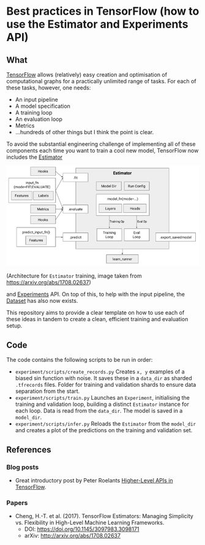 # Best practices in TensorFlow (how to use the Estimator and Experiments API)

## What

[TensorFlow](https://www.tensorflow.org/) allows (relatively) easy creation and
optimisation of computational graphs for a practically unlimited range of 
tasks. For each of these tasks, however, one needs:

+ An input pipeline
+ A model specification
+ A training loop
+ An evaluation loop
+ Metrics
+ ...hundreds of other things but I think the point is clear.

To avoid the substantial engineering challenge of implementing all of these 
components each time you want to train a cool new model, TensorFlow now includes
the 
[Estimator](https://www.tensorflow.org/api_docs/python/tf/estimator)

![estimator](images/estimator.png)

(Architecture for `Estimator` training, image taken from https://arxiv.org/abs/1708.02637)

and [Experiments](https://www.tensorflow.org/api_docs/python/tf/contrib/learn/Experiment)
API. On top of this, to help with the input pipeline, the 
[Dataset](https://www.tensorflow.org/api_docs/python/tf/data/Dataset) has also 
now exists.

This repository aims to provide a clear template on how to use each of these 
ideas in tandem to create a clean, efficient training and evaluation setup. 

## Code

The code contains the following scripts to be run in order:

+ `experiment/scripts/create_records.py` Creates `x, y` examples of a biased sin 
function with noise. It saves these in a `data_dir`  as sharded `.tfrecords` 
files. Folder for training and validation shards to ensure data separation from 
the start.
+ `experiment/scripts/train.py` Launches an `Experiment`, initialising the 
training and validation loop, building a distinct `Estimator` instance for each 
loop. Data is read from the `data_dir`. The model is saved in a `model_dir`.
+ `experiment/scripts/infer.py` Reloads the `Estimator` from the `model_dir` and
creates a plot of the predictions on the training and validation set.

## References

### Blog posts

+ Great introductory post by Peter Roelants [Higher-Level APIs in TensorFlow](https://medium.com/onfido-tech/higher-level-apis-in-tensorflow-67bfb602e6c0).

### Papers

+ Cheng, H.-T. et al. (2017). 
TensorFlow Estimators: Managing Simplicity vs. Flexibility in High-Level Machine Learning Frameworks. 
  + DOI: https://doi.org/10.1145/3097983.3098171 
  + arXiv: http://arxiv.org/abs/1708.02637
